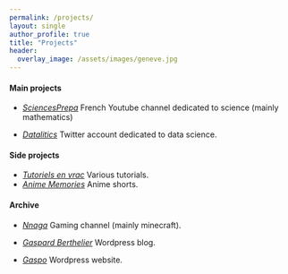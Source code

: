 ```yaml
---
permalink: /projects/
layout: single
author_profile: true
title: "Projects"
header:
  overlay_image: /assets/images/geneve.jpg
---
```


#### Main projects

- [*SciencesPrepa*](https://www.youtube.com/@sciencesprepa)
French Youtube channel dedicated to science (mainly mathematics)

- [*Datalitics*](https://x.com/datalitics)
Twitter account dedicated to data science.


#### Side projects

- [*Tutoriels en vrac*](https://www.youtube.com/channel/UCo-qkV187HhALYFvtq8fYxA) Various tutorials.
- [*Anime Memories*](https://www.youtube.com/channel/UC08isU1hjTjGIvLHQZ1uIIw) Anime shorts.

  
#### Archive

- [*Nnaga*](https://www.youtube.com/@Gaspa93100)
Gaming channel (mainly minecraft).

- [*Gaspard Berthelier*](https://gaspardberthelier.home.blog/) Wordpress blog.

- [*Gaspo*](https://gaspo125063974.wordpress.com/) Wordpress website.
